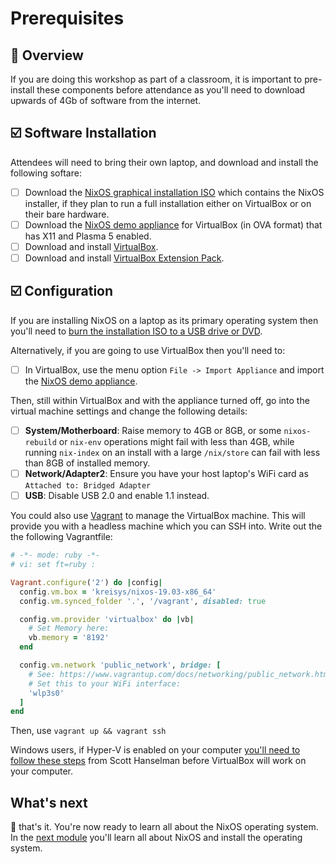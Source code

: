 # Prerequisites

## 📖 Overview

If you are doing this workshop as part of a classroom, it is important to
pre-install these components before attendance as you'll need to download
upwards of 4Gb of software from the internet.

## ☑️ Software Installation

Attendees will need to bring their own laptop, and download and install the
following softare:

* [ ] Download the [NixOS graphical installation ISO][download-nixos-iso] which
      contains the NixOS installer, if they plan to run a full installation
      either on VirtualBox or on their bare hardware.
* [ ] Download the [NixOS demo appliance][download-nixos-ova] for VirtualBox (in
      OVA format) that has X11 and Plasma 5 enabled.
* [ ] Download and install [VirtualBox][download-virtualbox].
* [ ] Download and install [VirtualBox Extension Pack][download-virtualbox-extension-pack].

## ☑️ Configuration

If you are installing NixOS on a laptop as its primary operating system then
you'll need to [burn the installation ISO to a USB drive or DVD][burn-the-iso].

Alternatively, if you are going to use VirtualBox then you'll need to:

* [ ] In VirtualBox, use the menu option `File -> Import Appliance` and import
      the [NixOS demo appliance][download-nixos-ova].

Then, still within VirtualBox and with the appliance turned off, go into the
   virtual machine settings and change the following details:

* [ ] **System/Motherboard**: Raise memory to 4GB or 8GB, or some
      `nixos-rebuild` or `nix-env` operations might fail with less than 4GB,
      while running `nix-index` on an install with a large `/nix/store` can fail
      with less than 8GB of installed memory.
* [ ] **Network/Adapter2**: Ensure you have your host laptop's WiFi card as
      `Attached to: Bridged Adapter`
* [ ] **USB**: Disable USB 2.0 and enable 1.1 instead.

You could also use [Vagrant](https://www.vagrantup.com/docs/index.html) to manage the VirtualBox machine. This will provide you with a headless machine which you can SSH into. Write out the the following Vagrantfile:
```ruby
# -*- mode: ruby -*-
# vi: set ft=ruby :

Vagrant.configure('2') do |config|
  config.vm.box = 'kreisys/nixos-19.03-x86_64'
  config.vm.synced_folder '.', '/vagrant', disabled: true

  config.vm.provider 'virtualbox' do |vb|
    # Set Memory here:
    vb.memory = '8192'
  end

  config.vm.network 'public_network', bridge: [
    # See: https://www.vagrantup.com/docs/networking/public_network.html#default-network-interface
    # Set this to your WiFi interface:
    'wlp3s0'
  ]
end
```

Then, use `vagrant up && vagrant ssh`

Windows users, if Hyper-V is enabled on your computer [you'll need to follow
these steps][bcd-edit] from Scott Hanselman before VirtualBox will work on your
computer.

## What's next

🎉 that's it. You're now ready to learn all about the NixOS operating system. In
the [next module][next-module] you'll learn all about NixOS and install the
operating system.

<!-- in-line links -->
[burn-the-iso]: https://nixos.org/nixos/manual/index.html#sec-booting-from-usb
[bcd-edit]: https://www.hanselman.com/blog/SwitchEasilyBetweenVirtualBoxAndHyperVWithABCDEditBootEntryInWindows81.aspx

[download-virtualbox]: https://www.virtualbox.org/wiki/Downloads
[download-virtualbox-extension-pack]: https://download.virtualbox.org/virtualbox/6.0.10/Oracle_VM_VirtualBox_Extension_Pack-6.0.10.vbox-extpack
[download-nixos-iso]: https://releases.nixos.org/nixos/19.03/nixos-19.03.173307.776d66ec115/nixos-graphical-19.03.173307.776d66ec115-x86_64-linux.iso
[download-nixos-ova]: https://releases.nixos.org/nixos/19.03/nixos-19.03.173251.56d94c8c69f/nixos-19.03.173251.56d94c8c69f-x86_64-linux.ova

[next-module]: ../01-introduction-to-nixos/README.md
